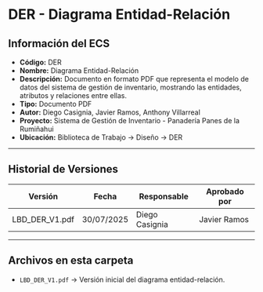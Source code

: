 # DER - Diagrama Entidad-Relación

## Información del ECS
- **Código:** DER  
- **Nombre:** Diagrama Entidad-Relación  
- **Descripción:** Documento en formato PDF que representa el modelo de datos del sistema de gestión de inventario, mostrando las entidades, atributos y relaciones entre ellas.  
- **Tipo:** Documento PDF  
- **Autor:** Diego Casignia, Javier Ramos, Anthony Villarreal  
- **Proyecto:** Sistema de Gestión de Inventario - Panadería Panes de la Rumiñahui  
- **Ubicación:** Biblioteca de Trabajo → Diseño → DER  

---

## Historial de Versiones

| Versión           | Fecha       | Responsable       | Aprobado por      |
|-------------------|------------|-------------------|-------------------|
| LBD_DER_V1.pdf    | 30/07/2025 | Diego Casignia    | Javier Ramos      |


---

## Archivos en esta carpeta
- `LBD_DER_V1.pdf` → Versión inicial del diagrama entidad-relación. 